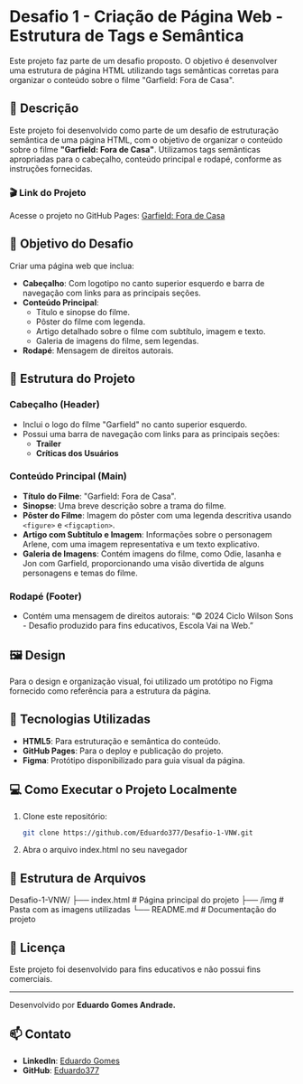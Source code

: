 # Desafio 1 - Criação de Página Web - Estrutura de Tags e Semântica

Este projeto faz parte de um desafio proposto. O objetivo é desenvolver uma estrutura de página HTML utilizando tags semânticas corretas para organizar o conteúdo sobre o filme "Garfield: Fora de Casa".


## 📄 Descrição

Este projeto foi desenvolvido como parte de um desafio de estruturação semântica de uma página HTML, com o objetivo de organizar o conteúdo sobre o filme **"Garfield: Fora de Casa"**. Utilizamos tags semânticas apropriadas para o cabeçalho, conteúdo principal e rodapé, conforme as instruções fornecidas.

### 🎬 Link do Projeto
Acesse o projeto no GitHub Pages: [Garfield: Fora de Casa](https://eduardo377.github.io/Desafio-1-VNW/)

## 🎯 Objetivo do Desafio

Criar uma página web que inclua:
- **Cabeçalho**: Com logotipo no canto superior esquerdo e barra de navegação com links para as principais seções.
- **Conteúdo Principal**:
  - Título e sinopse do filme.
  - Pôster do filme com legenda.
  - Artigo detalhado sobre o filme com subtítulo, imagem e texto.
  - Galeria de imagens do filme, sem legendas.
- **Rodapé**: Mensagem de direitos autorais.

## 📑 Estrutura do Projeto

### Cabeçalho (Header)
- Inclui o logo do filme "Garfield" no canto superior esquerdo.
- Possui uma barra de navegação com links para as principais seções:
  - **Trailer**
  - **Críticas dos Usuários**

### Conteúdo Principal (Main)
- **Título do Filme**: "Garfield: Fora de Casa".
- **Sinopse**: Uma breve descrição sobre a trama do filme.
- **Pôster do Filme**: Imagem do pôster com uma legenda descritiva usando `<figure>` e `<figcaption>`.
- **Artigo com Subtítulo e Imagem**: Informações sobre o personagem Arlene, com uma imagem representativa e um texto explicativo.
- **Galeria de Imagens**: Contém imagens do filme, como Odie, lasanha e Jon com Garfield, proporcionando uma visão divertida de alguns personagens e temas do filme.

### Rodapé (Footer)
- Contém uma mensagem de direitos autorais: “© 2024 Ciclo Wilson Sons - Desafio produzido para fins educativos, Escola Vai na Web.”

## 🖼️ Design

Para o design e organização visual, foi utilizado um protótipo no Figma fornecido como referência para a estrutura da página.

## 🚀 Tecnologias Utilizadas
- **HTML5**: Para estruturação e semântica do conteúdo.
- **GitHub Pages**: Para o deploy e publicação do projeto.
- **Figma**: Protótipo disponibilizado para guia visual da página.

## 💻 Como Executar o Projeto Localmente

1. Clone este repositório:
   ```bash
   git clone https://github.com/Eduardo377/Desafio-1-VNW.git

2. Abra o arquivo index.html no seu navegador

## 📂 Estrutura de Arquivos

Desafio-1-VNW/
├── index.html            # Página principal do projeto
├── /img                  # Pasta com as imagens utilizadas
└── README.md             # Documentação do projeto

## 📜 Licença

Este projeto foi desenvolvido para fins educativos e não possui fins comerciais.

___

Desenvolvido por <b> Eduardo Gomes Andrade. </b> 

## 📫 Contato

- **LinkedIn**: [Eduardo Gomes](https://www.linkedin.com/in/eduardogomes377/)
- **GitHub**: [Eduardo377](https://github.com/Eduardo377)